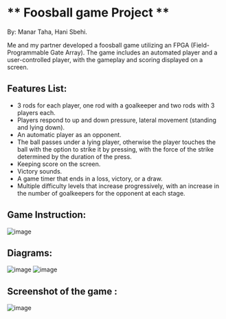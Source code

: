 # ** Foosball game Project **
By: Manar Taha, Hani Sbehi.

Me and my partner developed a foosball game utilizing an FPGA  (Field-Programmable Gate Array). The game includes an  automated player and a user-controlled player, with the gameplay  and scoring displayed on a screen.
## Features List: 
*	3 rods for each player, one rod with a goalkeeper and two rods with 3 players each.
*	Players respond to up and down pressure, lateral movement (standing and lying down).
*	 An automatic player as an opponent.
*	 The ball passes under a lying player, otherwise the player touches the ball with the option to strike it by pressing, with the force of the strike determined by the duration of the press.
*	 Keeping score on the screen.
*  Victory sounds.
*	A game timer that ends in a loss, victory, or a draw.
*	 Multiple difficulty levels that increase progressively, with an increase in the number of goalkeepers for the opponent at each stage.
## Game Instruction:
![image](https://github.com/Manar1Taha/Foosball-game/assets/103518417/1bbffd92-df28-4f51-87fd-da264fb160ab)
## Diagrams: 
![image](https://github.com/Manar1Taha/Foosball-game/assets/103518417/d9f7007f-05d9-4612-8b64-c15eb8e34c25)
![image](https://github.com/Manar1Taha/Foosball-game/assets/103518417/77686fac-7840-4b80-a1e2-1e2ff00f3d8d)
## Screenshot of the game :
![image](https://github.com/Manar1Taha/Foosball-game/assets/103518417/b053ce65-8973-4967-8a97-ce5e4e74759a)


